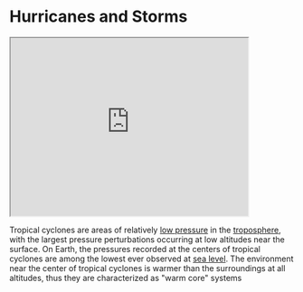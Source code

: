 # Hurricanes and Storms

<iframe width="420" height="315" src="https://www.youtube.com/embed/zP4rgvu4xDE"> </iframe>

Tropical cyclones are areas of relatively [low pressure](https://en.wikipedia.org/wiki/Low-pressure_area) in the [troposphere](https://en.wikipedia.org/wiki/Troposphere), with the largest pressure perturbations occurring at low altitudes near the surface. On Earth, the pressures recorded at the centers of tropical cyclones are among the lowest ever observed at [sea level](https://en.wikipedia.org/wiki/Sea_level). The environment near the center of tropical cyclones is warmer than the surroundings at all altitudes, thus they are characterized as "warm core" systems
